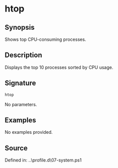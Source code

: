 # htop

## Synopsis

Shows top CPU-consuming processes.

## Description

Displays the top 10 processes sorted by CPU usage.

## Signature

```powershell
htop
```

No parameters.

## Examples

No examples provided.

## Source

Defined in: ..\profile.d\07-system.ps1
